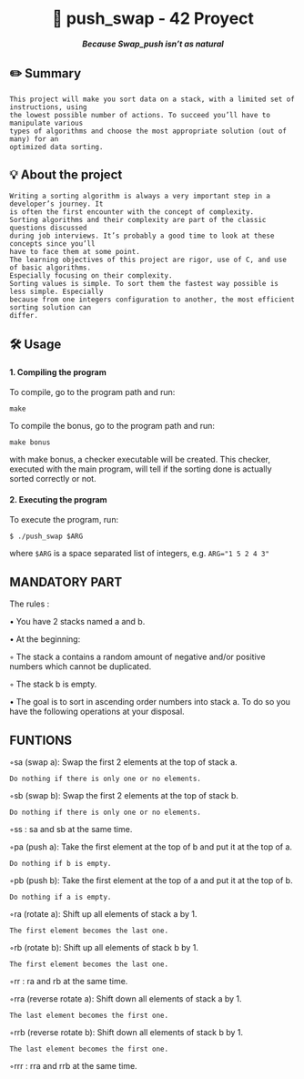 <h1 align="center">
📖 push_swap - 42 Proyect
</h1>

<p align="center">
	<b><i>Because Swap_push isn’t as natural</i></b><br>
</p>

## ✏️ Summary
```
This project will make you sort data on a stack, with a limited set of instructions, using
the lowest possible number of actions. To succeed you’ll have to manipulate various
types of algorithms and choose the most appropriate solution (out of many) for an
optimized data sorting.
```
## 💡 About the project

```
Writing a sorting algorithm is always a very important step in a developer’s journey. It
is often the first encounter with the concept of complexity.
Sorting algorithms and their complexity are part of the classic questions discussed
during job interviews. It’s probably a good time to look at these concepts since you’ll
have to face them at some point.
The learning objectives of this project are rigor, use of C, and use of basic algorithms.
Especially focusing on their complexity.
Sorting values is simple. To sort them the fastest way possible is less simple. Especially
because from one integers configuration to another, the most efficient sorting solution can
differ.
```

## 🛠️ Usage

#### 1. Compiling the program

To compile, go to the program path and run:

```
make
``` 
To compile the bonus, go to the program path and run:

```
make bonus
``` 
with make bonus, a checker executable will be created. This checker, executed with the main program, will tell if the sorting done is actually sorted correctly or not.

#### 2. Executing the program

To execute the program, run:
```
$ ./push_swap $ARG
```
where ```$ARG``` is a space separated list of integers, e.g. ```ARG="1 5 2 4 3"```

## MANDATORY PART
The rules :

• You have 2 stacks named a and b.

• At the beginning:

◦ The stack a contains a random amount of negative and/or positive numbers which cannot be duplicated.

◦ The stack b is empty.

• The goal is to sort in ascending order numbers into stack a. To do so you have the following operations at your disposal.

## FUNTIONS
◦sa (swap a): Swap the first 2 elements at the top of stack a.
 
 	Do nothing if there is only one or no elements.
 
◦sb (swap b): Swap the first 2 elements at the top of stack b.

  	Do nothing if there is only one or no elements.
  
◦ss : sa and sb at the same time.

◦pa (push a): Take the first element at the top of b and put it at the top of a.

	Do nothing if b is empty.

◦pb (push b): Take the first element at the top of a and put it at the top of b.

	Do nothing if a is empty.

◦ra (rotate a): Shift up all elements of stack a by 1.

	The first element becomes the last one.

◦rb (rotate b): Shift up all elements of stack b by 1.

	The first element becomes the last one.

◦rr : ra and rb at the same time.

◦rra (reverse rotate a): Shift down all elements of stack a by 1.

	The last element becomes the first one.

◦rrb (reverse rotate b): Shift down all elements of stack b by 1.

	The last element becomes the first one.

◦rrr : rra and rrb at the same time.
